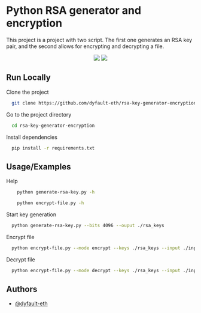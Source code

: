 # Python RSA generator and encryption

This project is a project with two script. The first one generates an RSA key pair, and the second allows for encrypting and decrypting a file.

<div align="center">

[![](https://img.shields.io/badge/Python-red)]()
[![](https://img.shields.io/badge/Sympy-green)]()

</div>


## Run Locally

Clone the project

```bash
  git clone https://github.com/dyfault-eth/rsa-key-generator-encryption.git
```

Go to the project directory

```bash
  cd rsa-key-generator-encryption
```

Install dependencies

```bash
  pip install -r requirements.txt
```


## Usage/Examples

Help

```bash
    python generate-rsa-key.py -h
```

```bash
    python encrypt-file.py -h
```

Start key generation

```bash
  python generate-rsa-key.py --bits 4096 --ouput ./rsa_keys
```

Encrypt file

```bash
  python encrypt-file.py --mode encrypt --keys ./rsa_keys --input ./input_files/decrypted_files/test.txt --output ./output_files/encrypted_files/test.txt
```

Decrypt file

```bash
  python encrypt-file.py --mode decrypt --keys ./rsa_keys --input ./input_files/encrypted_files/test.txt --output ./output_files/decrypted_files/test.txt
```


## Authors

- [@dyfault-eth](https://www.github.com/dyfault-eth)

